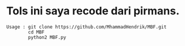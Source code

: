# Tols ini saya recode dari pirmans. 
  
    Usage : git clone https://github.com/MhammadHendrik/MBF.git
            cd MBF
            python2 MBF.py
